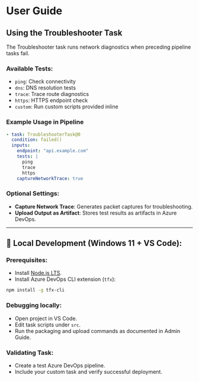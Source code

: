 # User Guide

## Using the Troubleshooter Task

The Troubleshooter task runs network diagnostics when preceding pipeline tasks fail.

### Available Tests:
- `ping`: Check connectivity
- `dns`: DNS resolution tests
- `trace`: Trace route diagnostics
- `https`: HTTPS endpoint check
- `custom`: Run custom scripts provided inline

### Example Usage in Pipeline

```yaml
- task: TroubleshooterTask@0
  condition: failed()
  inputs:
    endpoint: "api.example.com"
    tests: |
      ping
      trace
      https
    captureNetworkTrace: true
```

### Optional Settings:

* **Capture Network Trace**: Generates packet captures for troubleshooting.
* **Upload Output as Artifact**: Stores test results as artifacts in Azure DevOps.


---

## 🎯 Local Development (Windows 11 + VS Code):

### Prerequisites:
- Install [Node.js LTS](https://nodejs.org/en).
- Install Azure DevOps CLI extension (`tfx`):
```bash
npm install -g tfx-cli
````

### Debugging locally:

* Open project in VS Code.
* Edit task scripts under `src`.
* Run the packaging and upload commands as documented in Admin Guide.

### Validating Task:

* Create a test Azure DevOps pipeline.
* Include your custom task and verify successful deployment.
